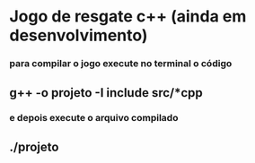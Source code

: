 # Jogo de resgate c++ (ainda em desenvolvimento)
### para compilar o jogo execute no terminal o código
## g++ -o projeto -I include src/*cpp
### e depois execute o arquivo compilado
## ./projeto

